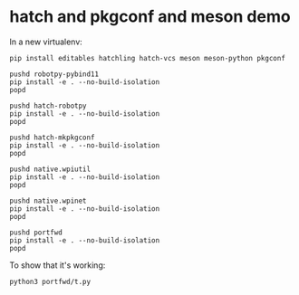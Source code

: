 hatch and pkgconf and meson demo
================================

In a new virtualenv:

    pip install editables hatchling hatch-vcs meson meson-python pkgconf

    pushd robotpy-pybind11
    pip install -e . --no-build-isolation
    popd

    pushd hatch-robotpy
    pip install -e . --no-build-isolation
    popd

    pushd hatch-mkpkgconf
    pip install -e . --no-build-isolation
    popd

    pushd native.wpiutil
    pip install -e . --no-build-isolation
    popd

    pushd native.wpinet
    pip install -e . --no-build-isolation
    popd

    pushd portfwd
    pip install -e . --no-build-isolation
    popd

To show that it's working:

    python3 portfwd/t.py